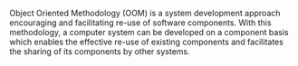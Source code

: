Object Oriented Methodology (OOM) is a system development approach encouraging and facilitating re-use of software components. With this methodology, a computer system can be developed on a component basis which enables the effective re-use of existing components and facilitates the sharing of its components by other systems.

